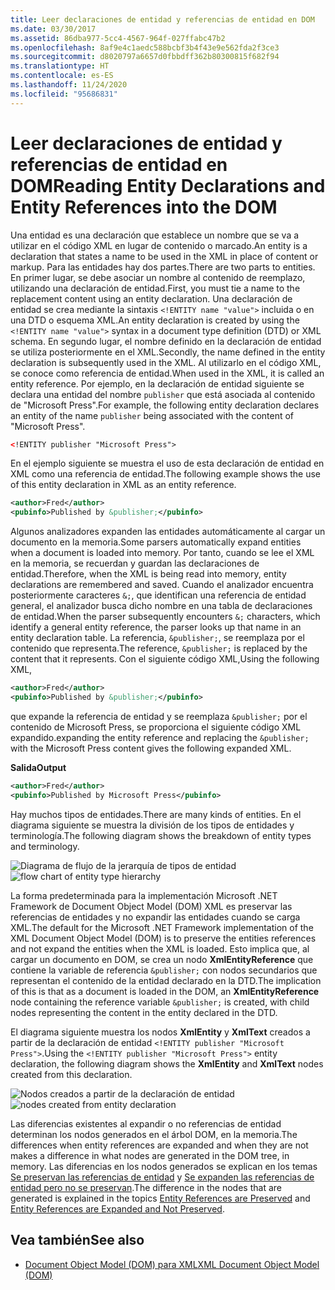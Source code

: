 ```yaml
---
title: Leer declaraciones de entidad y referencias de entidad en DOM
ms.date: 03/30/2017
ms.assetid: 86dba977-5cc4-4567-964f-027ffabc47b2
ms.openlocfilehash: 8af9e4c1aedc588bcbf3b4f43e9e562fda2f3ce3
ms.sourcegitcommit: d8020797a6657d0fbbdff362b80300815f682f94
ms.translationtype: HT
ms.contentlocale: es-ES
ms.lasthandoff: 11/24/2020
ms.locfileid: "95686831"
---
```

# <a name="reading-entity-declarations-and-entity-references-into-the-dom"></a><span data-ttu-id="9ecd0-102">Leer declaraciones de entidad y referencias de entidad en DOM</span><span class="sxs-lookup"><span data-stu-id="9ecd0-102">Reading Entity Declarations and Entity References into the DOM</span></span>

<span data-ttu-id="9ecd0-103">Una entidad es una declaración que establece un nombre que se va a utilizar en el código XML en lugar de contenido o marcado.</span><span class="sxs-lookup"><span data-stu-id="9ecd0-103">An entity is a declaration that states a name to be used in the XML in place of content or markup.</span></span> <span data-ttu-id="9ecd0-104">Para las entidades hay dos partes.</span><span class="sxs-lookup"><span data-stu-id="9ecd0-104">There are two parts to entities.</span></span> <span data-ttu-id="9ecd0-105">En primer lugar, se debe asociar un nombre al contenido de reemplazo, utilizando una declaración de entidad.</span><span class="sxs-lookup"><span data-stu-id="9ecd0-105">First, you must tie a name to the replacement content using an entity declaration.</span></span> <span data-ttu-id="9ecd0-106">Una declaración de entidad se crea mediante la sintaxis `<!ENTITY name "value">` incluida o en una DTD o esquema XML.</span><span class="sxs-lookup"><span data-stu-id="9ecd0-106">An entity declaration is created by using the `<!ENTITY name "value">` syntax in a document type definition (DTD) or XML schema.</span></span> <span data-ttu-id="9ecd0-107">En segundo lugar, el nombre definido en la declaración de entidad se utiliza posteriormente en el XML.</span><span class="sxs-lookup"><span data-stu-id="9ecd0-107">Secondly, the name defined in the entity declaration is subsequently used in the XML.</span></span> <span data-ttu-id="9ecd0-108">Al utilizarlo en el código XML, se conoce como referencia de entidad.</span><span class="sxs-lookup"><span data-stu-id="9ecd0-108">When used in the XML, it is called an entity reference.</span></span> <span data-ttu-id="9ecd0-109">Por ejemplo, en la declaración de entidad siguiente se declara una entidad del nombre `publisher` que está asociada al contenido de "Microsoft Press".</span><span class="sxs-lookup"><span data-stu-id="9ecd0-109">For example, the following entity declaration declares an entity of the name `publisher` being associated with the content of "Microsoft Press".</span></span>  
  
```xml  
<!ENTITY publisher "Microsoft Press">  
```  
  
 <span data-ttu-id="9ecd0-110">En el ejemplo siguiente se muestra el uso de esta declaración de entidad en XML como una referencia de entidad.</span><span class="sxs-lookup"><span data-stu-id="9ecd0-110">The following example shows the use of this entity declaration in XML as an entity reference.</span></span>  
  
```xml  
<author>Fred</author>  
<pubinfo>Published by &publisher;</pubinfo>  
```  
  
 <span data-ttu-id="9ecd0-111">Algunos analizadores expanden las entidades automáticamente al cargar un documento en la memoria.</span><span class="sxs-lookup"><span data-stu-id="9ecd0-111">Some parsers automatically expand entities when a document is loaded into memory.</span></span> <span data-ttu-id="9ecd0-112">Por tanto, cuando se lee el XML en la memoria, se recuerdan y guardan las declaraciones de entidad.</span><span class="sxs-lookup"><span data-stu-id="9ecd0-112">Therefore, when the XML is being read into memory, entity declarations are remembered and saved.</span></span> <span data-ttu-id="9ecd0-113">Cuando el analizador encuentra posteriormente caracteres `&;`, que identifican una referencia de entidad general, el analizador busca dicho nombre en una tabla de declaraciones de entidad.</span><span class="sxs-lookup"><span data-stu-id="9ecd0-113">When the parser subsequently encounters `&;` characters, which identify a general entity reference, the parser looks up that name in an entity declaration table.</span></span> <span data-ttu-id="9ecd0-114">La referencia, `&publisher;`, se reemplaza por el contenido que representa.</span><span class="sxs-lookup"><span data-stu-id="9ecd0-114">The reference, `&publisher;` is replaced by the content that it represents.</span></span> <span data-ttu-id="9ecd0-115">Con el siguiente código XML,</span><span class="sxs-lookup"><span data-stu-id="9ecd0-115">Using the following XML,</span></span>  
  
```xml  
<author>Fred</author>  
<pubinfo>Published by &publisher;</pubinfo>  
```  
  
 <span data-ttu-id="9ecd0-116">que expande la referencia de entidad y se reemplaza `&publisher;` por el contenido de Microsoft Press, se proporciona el siguiente código XML expandido.</span><span class="sxs-lookup"><span data-stu-id="9ecd0-116">expanding the entity reference and replacing the `&publisher;` with the Microsoft Press content gives the following expanded XML.</span></span>  
  
 <span data-ttu-id="9ecd0-117">**Salida**</span><span class="sxs-lookup"><span data-stu-id="9ecd0-117">**Output**</span></span>  
  
```xml  
<author>Fred</author>  
<pubinfo>Published by Microsoft Press</pubinfo>  
```  
  
 <span data-ttu-id="9ecd0-118">Hay muchos tipos de entidades.</span><span class="sxs-lookup"><span data-stu-id="9ecd0-118">There are many kinds of entities.</span></span> <span data-ttu-id="9ecd0-119">En el diagrama siguiente se muestra la división de los tipos de entidades y terminología.</span><span class="sxs-lookup"><span data-stu-id="9ecd0-119">The following diagram shows the breakdown of entity types and terminology.</span></span>  
  
 <span data-ttu-id="9ecd0-120">![Diagrama de flujo de la jerarquía de tipos de entidad](media/entity-hierarchy.gif "Entity_hierarchy")</span><span class="sxs-lookup"><span data-stu-id="9ecd0-120">![flow chart of entity type hierarchy](media/entity-hierarchy.gif "Entity_hierarchy")</span></span>  
  
 <span data-ttu-id="9ecd0-121">La forma predeterminada para la implementación Microsoft .NET Framework de Document Object Model (DOM) XML es preservar las referencias de entidades y no expandir las entidades cuando se carga XML.</span><span class="sxs-lookup"><span data-stu-id="9ecd0-121">The default for the Microsoft .NET Framework implementation of the XML Document Object Model (DOM) is to preserve the entities references and not expand the entities when the XML is loaded.</span></span> <span data-ttu-id="9ecd0-122">Esto implica que, al cargar un documento en DOM, se crea un nodo **XmlEntityReference** que contiene la variable de referencia `&publisher;` con nodos secundarios que representan el contenido de la entidad declarado en la DTD.</span><span class="sxs-lookup"><span data-stu-id="9ecd0-122">The implication of this is that as a document is loaded in the DOM, an **XmlEntityReference** node containing the reference variable `&publisher;` is created, with child nodes representing the content in the entity declared in the DTD.</span></span>  
  
 <span data-ttu-id="9ecd0-123">El diagrama siguiente muestra los nodos **XmlEntity** y **XmlText** creados a partir de la declaración de entidad `<!ENTITY publisher "Microsoft Press">`.</span><span class="sxs-lookup"><span data-stu-id="9ecd0-123">Using the `<!ENTITY publisher "Microsoft Press">` entity declaration, the following diagram shows the **XmlEntity** and **XmlText** nodes created from this declaration.</span></span>  
  
 <span data-ttu-id="9ecd0-124">![Nodos creados a partir de la declaración de entidad](media/xml-entitydeclaration-node2.png "xml_entitydeclaration_node2")</span><span class="sxs-lookup"><span data-stu-id="9ecd0-124">![nodes created from entity declaration](media/xml-entitydeclaration-node2.png "xml_entitydeclaration_node2")</span></span>  
  
 <span data-ttu-id="9ecd0-125">Las diferencias existentes al expandir o no referencias de entidad determinan los nodos generados en el árbol DOM, en la memoria.</span><span class="sxs-lookup"><span data-stu-id="9ecd0-125">The differences when entity references are expanded and when they are not makes a difference in what nodes are generated in the DOM tree, in memory.</span></span> <span data-ttu-id="9ecd0-126">Las diferencias en los nodos generados se explican en los temas [Se preservan las referencias de entidad](entity-references-are-preserved.md) y [Se expanden las referencias de entidad pero no se preservan](entity-references-are-expanded-and-not-preserved.md).</span><span class="sxs-lookup"><span data-stu-id="9ecd0-126">The difference in the nodes that are generated is explained in the topics [Entity References are Preserved](entity-references-are-preserved.md) and [Entity References are Expanded and Not Preserved](entity-references-are-expanded-and-not-preserved.md).</span></span>  
  
## <a name="see-also"></a><span data-ttu-id="9ecd0-127">Vea también</span><span class="sxs-lookup"><span data-stu-id="9ecd0-127">See also</span></span>

- [<span data-ttu-id="9ecd0-128">Document Object Model (DOM) para XML</span><span class="sxs-lookup"><span data-stu-id="9ecd0-128">XML Document Object Model (DOM)</span></span>](xml-document-object-model-dom.md)
